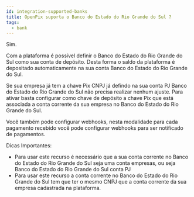 ```yaml
---
id: integration-supported-banks
title: OpenPix suporta o Banco do Estado do Rio Grande do Sul ?
tags:
  - bank
---
```


Sim.

Com a plataforma é possível definir o Banco do Estado do Rio Grande do Sul como sua conta de depósito. Desta forma o saldo da plataforma é depositado automaticamente na sua conta Banco do Estado do Rio Grande do Sul.

Se sua empresa já tem a chave Pix CNPJ já defindo na sua conta PJ Banco do Estado do Rio Grande do Sul não precisa realizar nenhum ajuste. Para ativar basta configurar como chave de depósito a chave Pix que está associada a conta corrente da sua empresa no Banco do Estado do Rio Grande do Sul.

Você também pode configurar webhooks, nesta modalidade para cada pagamento recebido você pode configurar webhooks para ser notificado de pagamentos.

Dicas Importantes:

- Para usar este recurso é necessário que a sua conta corrente no Banco do Estado do Rio Grande do Sul seja uma conta empresas, ou seja Banco do Estado do Rio Grande do Sul conta PJ
- Para usar este recurso a conta corrente no Banco do Estado do Rio Grande do Sul tem que ter o mesmo CNPJ que a conta corrente da sua empresa cadastrada na plataforma.
